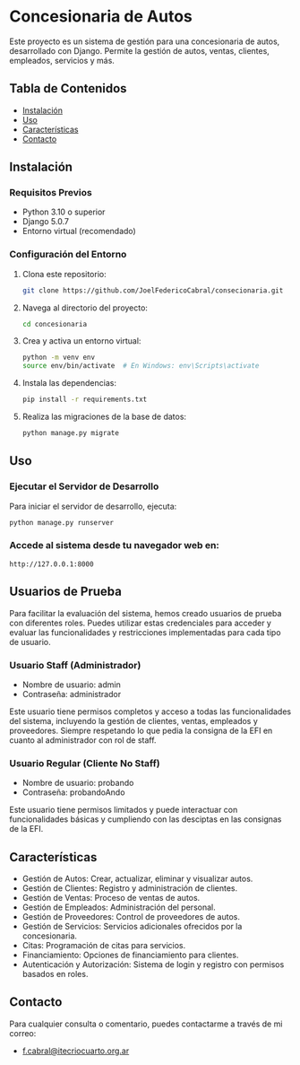# Concesionaria de Autos

Este proyecto es un sistema de gestión para una concesionaria de autos, desarrollado con Django. Permite la gestión de autos, ventas, clientes, empleados, servicios y más.

## Tabla de Contenidos

- [Instalación](#instalación)
- [Uso](#uso)
- [Características](#características)
- [Contacto](#contacto)

## Instalación

### Requisitos Previos

- Python 3.10 o superior
- Django 5.0.7
- Entorno virtual (recomendado)

### Configuración del Entorno

1. Clona este repositorio:

    ```bash
    git clone https://github.com/JoelFedericoCabral/consecionaria.git
    ```

2. Navega al directorio del proyecto:

    ```bash
    cd concesionaria
    ```

3. Crea y activa un entorno virtual:

    ```bash
    python -m venv env
    source env/bin/activate  # En Windows: env\Scripts\activate
    ```

4. Instala las dependencias:

    ```bash
    pip install -r requirements.txt
    ```

5. Realiza las migraciones de la base de datos:

    ```bash
    python manage.py migrate
    ```


## Uso

### Ejecutar el Servidor de Desarrollo

Para iniciar el servidor de desarrollo, ejecuta:

```bash
python manage.py runserver
```


### Accede al sistema desde tu navegador web en:

    http://127.0.0.1:8000


## Usuarios de Prueba
Para facilitar la evaluación del sistema, hemos creado usuarios de prueba con diferentes roles. Puedes utilizar estas credenciales para acceder y evaluar las funcionalidades y restricciones implementadas para cada tipo de usuario.

### Usuario Staff (Administrador)
- Nombre de usuario: admin
- Contraseña: administrador


Este usuario tiene permisos completos y acceso a todas las funcionalidades del sistema, incluyendo la gestión de clientes, ventas, empleados y proveedores. Siempre respetando lo que pedia la consigna de la EFI en cuanto al administrador con rol de staff.


### Usuario Regular (Cliente No Staff)
- Nombre de usuario: probando
- Contraseña: probandoAndo


Este usuario tiene permisos limitados y puede interactuar con funcionalidades básicas y cumpliendo con las desciptas en las consignas de la EFI.


## Características
- Gestión de Autos: Crear, actualizar, eliminar y visualizar autos.
- Gestión de Clientes: Registro y administración de clientes.
- Gestión de Ventas: Proceso de ventas de autos.
- Gestión de Empleados: Administración del personal.
- Gestión de Proveedores: Control de proveedores de autos.
- Gestión de Servicios: Servicios adicionales ofrecidos por la concesionaria.
- Citas: Programación de citas para servicios.
- Financiamiento: Opciones de financiamiento para clientes.
- Autenticación y Autorización: Sistema de login y registro con permisos basados en roles.


## Contacto
Para cualquier consulta o comentario, puedes contactarme a través de mi correo: 
- f.cabral@itecriocuarto.org.ar

